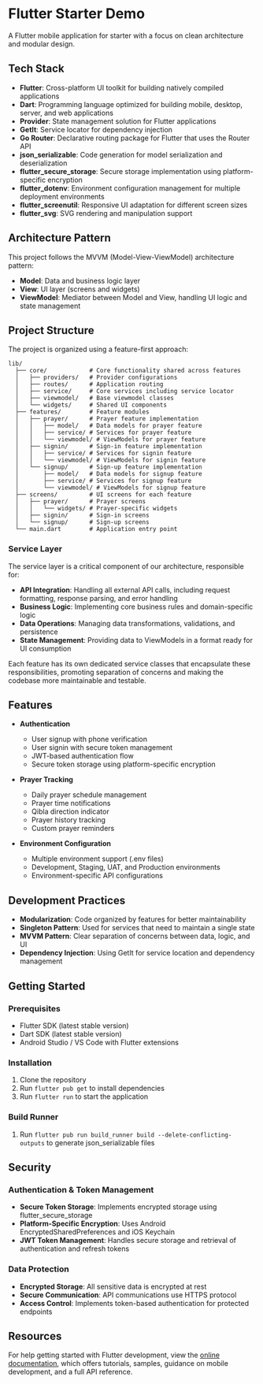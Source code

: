 # Flutter Starter Demo

A Flutter mobile application for starter with a focus on clean architecture and modular design.

## Tech Stack

- **Flutter**: Cross-platform UI toolkit for building natively compiled applications
- **Dart**: Programming language optimized for building mobile, desktop, server, and web applications
- **Provider**: State management solution for Flutter applications
- **GetIt**: Service locator for dependency injection
- **Go Router**: Declarative routing package for Flutter that uses the Router API
- **json_serializable**: Code generation for model serialization and deserialization
- **flutter_secure_storage**: Secure storage implementation using platform-specific encryption
- **flutter_dotenv**: Environment configuration management for multiple deployment environments
- **flutter_screenutil**: Responsive UI adaptation for different screen sizes
- **flutter_svg**: SVG rendering and manipulation support

## Architecture Pattern

This project follows the MVVM (Model-View-ViewModel) architecture pattern:

- **Model**: Data and business logic layer
- **View**: UI layer (screens and widgets)
- **ViewModel**: Mediator between Model and View, handling UI logic and state management

## Project Structure

The project is organized using a feature-first approach:

```
lib/
  ├── core/            # Core functionality shared across features
  │   ├── providers/   # Provider configurations
  │   ├── routes/      # Application routing
  │   ├── service/     # Core services including service locator
  │   ├── viewmodel/   # Base viewmodel classes
  │   └── widgets/     # Shared UI components
  ├── features/        # Feature modules
  │   ├── prayer/      # Prayer feature implementation
  │   │   ├── model/   # Data models for prayer feature
  │   │   ├── service/ # Services for prayer feature
  │   │   └── viewmodel/ # ViewModels for prayer feature
  │   ├── signin/      # Sign-in feature implementation
  │   │   ├── service/ # Services for signin feature
  │   │   └── viewmodel/ # ViewModels for signin feature
  │   └── signup/      # Sign-up feature implementation
  │       ├── model/   # Data models for signup feature
  │       ├── service/ # Services for signup feature
  │       └── viewmodel/ # ViewModels for signup feature
  ├── screens/         # UI screens for each feature
  │   ├── prayer/      # Prayer screens
  │   │   └── widgets/ # Prayer-specific widgets
  │   ├── signin/      # Sign-in screens
  │   └── signup/      # Sign-up screens
  └── main.dart        # Application entry point
```

### Service Layer

The service layer is a critical component of our architecture, responsible for:

- **API Integration**: Handling all external API calls, including request formatting, response parsing, and error handling
- **Business Logic**: Implementing core business rules and domain-specific logic
- **Data Operations**: Managing data transformations, validations, and persistence
- **State Management**: Providing data to ViewModels in a format ready for UI consumption

Each feature has its own dedicated service classes that encapsulate these responsibilities, promoting separation of concerns and making the codebase more maintainable and testable.

## Features

- **Authentication**
  - User signup with phone verification
  - User signin with secure token management
  - JWT-based authentication flow
  - Secure token storage using platform-specific encryption

- **Prayer Tracking**
  - Daily prayer schedule management
  - Prayer time notifications
  - Qibla direction indicator
  - Prayer history tracking
  - Custom prayer reminders

- **Environment Configuration**
  - Multiple environment support (.env files)
  - Development, Staging, UAT, and Production environments
  - Environment-specific API configurations

## Development Practices

- **Modularization**: Code organized by features for better maintainability
- **Singleton Pattern**: Used for services that need to maintain a single state
- **MVVM Pattern**: Clear separation of concerns between data, logic, and UI
- **Dependency Injection**: Using GetIt for service location and dependency management

## Getting Started

### Prerequisites

- Flutter SDK (latest stable version)
- Dart SDK (latest stable version)
- Android Studio / VS Code with Flutter extensions

### Installation

1. Clone the repository
2. Run `flutter pub get` to install dependencies
3. Run `flutter run` to start the application

### Build Runner

1. Run `flutter pub run build_runner build --delete-conflicting-outputs` to generate json_serializable files

## Security

### Authentication & Token Management

- **Secure Token Storage**: Implements encrypted storage using flutter_secure_storage
- **Platform-Specific Encryption**: Uses Android EncryptedSharedPreferences and iOS Keychain
- **JWT Token Management**: Handles secure storage and retrieval of authentication and refresh tokens

### Data Protection

- **Encrypted Storage**: All sensitive data is encrypted at rest
- **Secure Communication**: API communications use HTTPS protocol
- **Access Control**: Implements token-based authentication for protected endpoints

## Resources

For help getting started with Flutter development, view the
[online documentation](https://docs.flutter.dev/), which offers tutorials,
samples, guidance on mobile development, and a full API reference.
